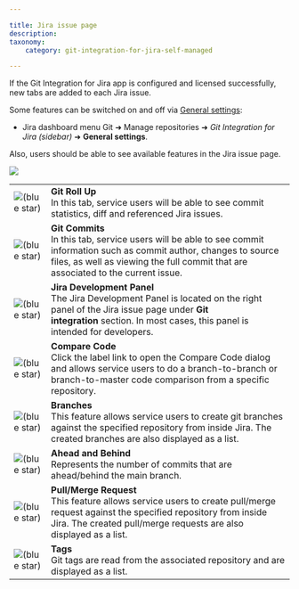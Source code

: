 ```yaml
---

title: Jira issue page
description:
taxonomy:
    category: git-integration-for-jira-self-managed

---
```

If the Git Integration for Jira app is configured and licensed successfully, new tabs are added to each Jira issue.

Some features can be switched on and off via [General settings](/wiki/spaces/GIJDC/pages/1930398111):

*   Jira dashboard menu Git ➜ Manage repositories ➜ _Git Integration for Jira (sidebar)_ ➜ **General settings**.



Also, users should be able to see available features in the Jira issue page.

![](https://bigbrassband.atlassian.net/wiki/download/attachments/1930398870/gitserver-jira-issue-page-sample.png?version=1&modificationDate=1630642910535&cacheVersion=1&api=v2)

|     |     |
| --- | --- |
| ![(blue star)](https://bigbrassband.atlassian.nethttps://bigbrassband.atlassian.net/wiki/s/-1639011364/6452/8b4898d3c114827e64ec143b4fa79bb76a6cfa5b/_/images/icons/emoticons/star_blue.png) | **Git Roll Up**  <br>In this tab, service users will be able to see commit statistics, diff and referenced Jira issues. |
| ![(blue star)](https://bigbrassband.atlassian.net/wiki/https://bigbrassband.atlassian.net/wiki/s/-1639011364/6452/8b4898d3c114827e64ec143b4fa79bb76a6cfa5b/_/images/icons/emoticons/star_blue.png) | **Git Commits**  <br>In this tab, service users will be able to see commit information such as commit author, changes to source files, as well as viewing the full commit that are associated to the current issue. |
| ![(blue star)](https://bigbrassband.atlassian.net/wiki/https://bigbrassband.atlassian.net/wiki/s/-1639011364/6452/8b4898d3c114827e64ec143b4fa79bb76a6cfa5b/_/images/icons/emoticons/star_blue.png) | **Jira Development Panel**  <br>The Jira Development Panel is located on the right panel of the Jira issue page under **Git integration** section. In most cases, this panel is intended for developers. |
| ![(blue star)](https://bigbrassband.atlassian.net/wiki/https://bigbrassband.atlassian.net/wiki/s/-1639011364/6452/8b4898d3c114827e64ec143b4fa79bb76a6cfa5b/_/images/icons/emoticons/star_blue.png) | **Compare Code**  <br>Click the label link to open the Compare Code dialog and allows service users to do a branch-to-branch or branch-to-master code comparison from a specific repository. |
| ![(blue star)](https://bigbrassband.atlassian.net/wiki/https://bigbrassband.atlassian.net/wiki/s/-1639011364/6452/8b4898d3c114827e64ec143b4fa79bb76a6cfa5b/_/images/icons/emoticons/star_blue.png) | **Branches**  <br>This feature allows service users to create git branches against the specified repository from inside Jira. The created branches are also displayed as a list. |
| ![(blue star)](https://bigbrassband.atlassian.net/wiki/https://bigbrassband.atlassian.net/wiki/s/-1639011364/6452/8b4898d3c114827e64ec143b4fa79bb76a6cfa5b/_/images/icons/emoticons/star_blue.png) | **Ahead and Behind**  <br>Represents the number of commits that are ahead/behind the main branch. |
| ![(blue star)](https://bigbrassband.atlassian.net/wiki/https://bigbrassband.atlassian.net/wiki/s/-1639011364/6452/8b4898d3c114827e64ec143b4fa79bb76a6cfa5b/_/images/icons/emoticons/star_blue.png) | **Pull/Merge Request**  <br>This feature allows service users to create pull/merge request against the specified repository from inside Jira. The created pull/merge requests are also displayed as a list. |
| ![(blue star)](https://bigbrassband.atlassian.net/wiki/https://bigbrassband.atlassian.net/wiki/s/-1639011364/6452/8b4898d3c114827e64ec143b4fa79bb76a6cfa5b/_/images/icons/emoticons/star_blue.png) | **Tags**  <br>Git tags are read from the associated repository and are displayed as a list. |